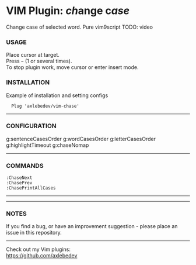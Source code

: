 # VIM Plugin: *ch*ange c*ase*
Change case of selected word.
Pure vim9script
TODO: video

### USAGE
Place cursor at target.  
Press `~` (1 or several times).  
To stop plugin work, move cursor or enter insert mode.

### INSTALLATION
Example of installation and setting configs
```
  Plug 'axlebedev/vim-chase'
```

---

### CONFIGURATION
g:sentenceCasesOrder
g:wordCasesOrder
g:letterCasesOrder
g:highlightTimeout
g:chaseNomap

<!-- ##### `g:footprintsColor` -->
<!-- Default: `'#3A3A3A'` or `'#C1C1C1'` depending on `&background` setting   -->
<!-- Hex number. Color of the latest change highlight. Used in gui or if `&termguicolors`   -->
<!-- Older highlights will be dimmed to 'Normal' background according to `g:footprintsEasingFunction`.   -->
<!-- `let g:footprintsColor = '#275970'` -->

---

### COMMANDS

`:ChaseNext`  
`:ChasePrev`  
`:ChasePrintAllCases`  

---

<!-- ### API -->

---

### NOTES
If you find a bug, or have an improvement suggestion -
please place an issue in this repository.

---

Check out my Vim plugins:   
https://github.com/axlebedev  
